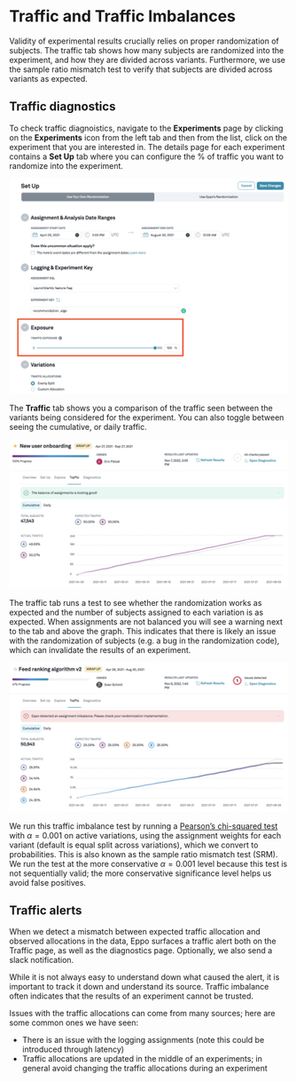 # Traffic and Traffic Imbalances

Validity of experimental results crucially relies on proper randomization of subjects.
The traffic tab shows how many subjects are randomized into the experiment, and how they are divided across variants.
Furthermore, we use the sample ratio mismatch test to verify that subjects are divided across variants as expected.

## Traffic diagnostics

To check traffic diagnoistics, navigate to the **Experiments** page by clicking on the **Experiments** icon from the left tab and then from the list, click on the experiment that you are interested in.
The details page for each experiment contains a **Set Up** tab where you can configure the % of traffic you want to randomize into the experiment.

![Status](../../../static/img/measuring-experiments/traffic-setup.png)

The **Traffic** tab shows you a comparison of the traffic seen between the variants being considered for the experiment.
You can also toggle between seeing the cumulative, or daily traffic.

![Status](../../../static/img/measuring-experiments/traffic.png)

The traffic tab runs a test to see whether the randomization works as expected and the number of subjects assigned to each variation is as expected.
When assignments are not balanced you will see a warning next to the tab and above the graph.
This indicates that there is likely an issue with the randomization of subjects (e.g. a bug in the randomization code),
which can invalidate the results of an experiment.

![Status](../../../static/img/measuring-experiments/traffic-imbalance.png)

We run this traffic imbalance test by running a [Pearson’s chi-squared test](https://en.wikipedia.org/wiki/Pearson%27s_chi-squared_test) with $\alpha=0.001$ on active variations,
using the assignment weights for each variant (default is equal split across variations), which we convert to probabilities.
This is also known as the sample ratio mismatch test (SRM).
We run the test at the more conservative $\alpha=0.001$ level because this test is not sequentially valid;
the more conservative significance level helps us avoid false positives.

## Traffic alerts

When we detect a mismatch between expected traffic allocation and observed allocations in the data, Eppo surfaces a traffic alert both on the Traffic page, as well as the diagnostics page.
Optionally, we also send a slack notification.

While it is not always easy to understand down what caused the alert, it is important to track it down and understand its source.
Traffic imbalance often indicates that the results of an experiment cannot be trusted.

Issues with the traffic allocations can come from many sources; here are some common ones we have seen:

- There is an issue with the logging assignments (note this could be introduced through latency)
- Traffic allocations are updated in the middle of an experiments; in general avoid changing the traffic allocations during an experiment


